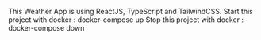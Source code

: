 This Weather App is using ReactJS, TypeScript and TailwindCSS.
Start this project with docker : docker-compose up
Stop this project with docker : docker-compose down
